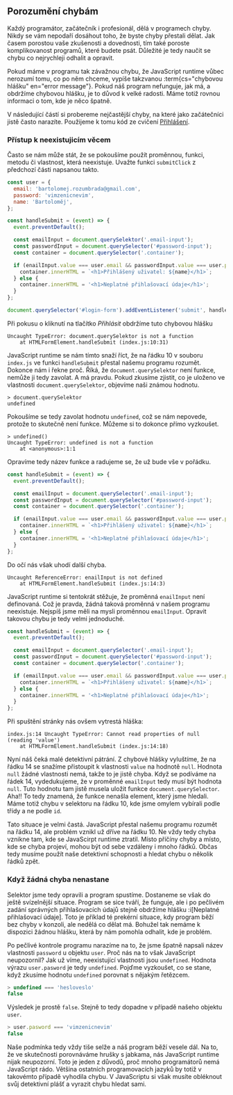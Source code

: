## Porozumění chybám

Každý programátor, začátečník i profesionál, dělá v programech chyby. Nikdy se vám nepodaří dosáhout toho, že byste chyby přestali dělat. Jak časem porostou vaše zkušenosti a dovednosti, tím také poroste komplikovanost programů, které budete psát. Důležité je tedy naučit se chybu co nejrychleji odhalit a opravit.

Pokud máme v programu tak závažnou chybu, že JavaScript runtime vůbec nerozumí tomu, co po něm chceme, vypíše takzvanou :term{cs="chybovou hlášku" en="error message"}. Pokud náš program nefunguje, jak má, a obdržíme chybovou hlášku, je to důvod k velké radosti. Máme totiž rovnou informaci o tom, kde je něco špatně.

V následující částí si probereme nejčastější chyby, na které jako začátečníci jistě často narazíte. Použijeme k tomu kód ze cvičení [Přihlášení](/kurzy/daweb/js1/udalosti-formulare/ulozky-na-doma#cvdoma>prihlaseni).

<!-- @TODO: opravit nefunkční link výše -->

### Přístup k neexistujicím věcem

Často se nám může stát, že se pokoušíme použít proměnnou, funkci, metodu či vlastnost, která neexistuje. Uvažte funkci `submitClick` z předchozí části napsanou takto.

```js
const user = {
  email: 'bartolomej.rozumbrada@gmail.com',
  password: 'vimzenicnevim',
  name: 'Bartoloměj',
};

const handleSubmit = (event) => {
  event.preventDefault();

  const emailInput = document.querySelektor('.email-input');
  const passwordInput = document.querySelector('#password-input');
  const container = document.querySelector('.container');

  if (enailInput.value === user.email && passwordInput.value === user.pasword) {
    container.innerHTML = `<h1>Přihlášený uživatel: ${name}</h1>`;
  } else {
    container.innerHTML = '<h1>Neplatné přihlašovací údaje</h1>';
  }
};

document.querySelector('#login-form').addEventListener('submit', handleSubmit);
```

Při pokusu o kliknutí na tlačítko _Přihlásit_ obdržíme tuto chybovou hlášku

```
Uncaught TypeError: document.querySelektor is not a function
    at HTMLFormElement.handleSubmit (index.js:10:31)
```

JavaScript runtime se nám tímto snaží říct, že na řádku 10 v souboru `index.js` ve funkci `handleSubmit` přestal našemu programu rozumět. Dokonce nám i řekne proč. Říká, že `document.querySelektor` není funkce, nemůže ji tedy zavolat. A má pravdu. Pokud zkusíme zjistit, co je uloženo ve vlastnosti `document.querySelektor`, objevíme naši známou hodnotu.

```jscon
> document.querySelektor
undefined
```

Pokoušíme se tedy zavolat hodnotu `undefined`, což se nám nepovede, protože to skutečně není funkce. Můžeme si to dokonce přímo vyzkoušet.

```jscon
> undefined()
Uncaught TypeError: undefined is not a function
    at <anonymous>:1:1
```

Opravíme tedy název funkce a radujeme se, že už bude vše v pořádku.

```js
const handleSubmit = (event) => {
  event.preventDefault();

  const emailInput = document.querySelector('.email-input');
  const passwordInput = document.querySelector('#password-input');
  const container = document.querySelector('.container');

  if (enailInput.value === user.email && passwordInput.value === user.pasword) {
    container.innerHTML = `<h1>Přihlášený uživatel: ${name}</h1>`;
  } else {
    container.innerHTML = '<h1>Neplatné přihlašovací údaje</h1>';
  }
};
```

Do očí nás však uhodí další chyba.

```
Uncaught ReferenceError: enailInput is not defined
    at HTMLFormElement.handleSubmit (index.js:14:3)
```

JavaScript runtime si tentokrát stěžuje, že proměnná `enailInput` není definovaná. Což je pravda, žádná taková proměnná v našem programu neexistuje. Nejspíš jsme měli na mysli proměnnou `emailInput`. Opravit takovou chybu je tedy velmi jednoduché.

```js
const handleSubmit = (event) => {
  event.preventDefault();

  const emailInput = document.querySelector('.email-input');
  const passwordInput = document.querySelector('#password-input');
  const container = document.querySelector('.container');

  if (emailInput.value === user.email && passwordInput.value === user.pasword) {
    container.innerHTML = `<h1>Přihlášený uživatel: ${name}</h1>`;
  } else {
    container.innerHTML = '<h1>Neplatné přihlašovací údaje</h1>';
  }
};
```

Při spuštění stránky nás ovšem vytrestá hláška:

```
index.js:14 Uncaught TypeError: Cannot read properties of null (reading 'value')
    at HTMLFormElement.handleSubmit (index.js:14:18)
```

Nyní náš čeká malé detektivní pátrání. Z chybové hlášky vyluštíme, že na řádku 14 se snažíme přistoupit k vlastnosti `value` na hodnotě `null`. Hodnota `null` žádné vlastnosti nemá, takže to je jistě chyba. Když se podíváme na řádek 14, vydedukujeme, že v proměnné `emailInput` tedy musí být hodnota `null`. Tuto hodnotu tam jistě musela uložit funkce `document.querySelector`. Aha!! To tedy znamená, že funkce nenašla element, který jsme hledali. Máme totiž chybu v selektoru na řádku 10, kde jsme omylem vybírali podle třídy a ne podle `id`.

Tato situace je velmi častá. JavaScript přestal našemu programu rozumět na řádku 14, ale problém vznikl už dříve na řádku 10. Ne vždy tedy chyba vznikne tam, kde se JavaScirpt runtime ztratil. Místo příčíny chyby a místo, kde se chyba projeví, mohou být od sebe vzdáleny i mnoho řádků. Občas tedy musíme použít naše detektivní schopnosti a hledat chybu o několik řádků zpět.

### Když žádná chyba nenastane

Selektor jsme tedy opravili a program spustíme. Dostaneme se však do ještě svízelnější situace. Program se sice tváří, že funguje, ale i po pečlivém zadání správných přihlašovacích údajů stejně obdržíme hlášku :i[Neplatné přihlašovací údaje]. Toto je příklad té prekérní situace, kdy program běží bez chyby v konzoli, ale nedělá co dělat má. Bohužel tak nemáme k dispozici žádnou hlášku, která by nám pomohla odhalit, kde je problém.

Po pečlivé kontrole programu narazíme na to, že jsme špatně napsali název vlastnosti `password` u objektu `user`. Proč nás na to však JavaScript neupozornil? Jak už víme, neexistující vlastnosti jsou `undefined`. Hodnota výrazu `user.pasword` je tedy `undefined`. Pojďme vyzkoušet, co se stane, když zkusíme hodnotu `undefined` porovnat s nějakým řetězcem.

```js
> undefined === 'hesloveslo'
false
```

Výsledek je prostě `false`. Stejně to tedy dopadne v případě našeho objektu `user`.

```js
> user.pasword === 'vimzenicnevim'
false
```

Naše podmínka tedy vždy tiše selže a náš program běží vesele dál. Na to, že ve skutečnosti porovnáváme hrušky s jabkama, nás JavaScript runtime nijak neupozorní. Toto je jeden z důvodů, proč mnoho programátorů nemá JavaScript rádo. Většina ostatních programovacích jazyků by totiž v takovémto případě vyhodila chybu. V JavaScriptu si však musíte obléknout svůj detektivní plášť a vyrazit chybu hledat sami.
